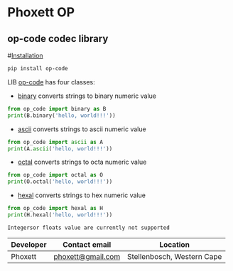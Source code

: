 # Phoxett OP
## op-code codec library
</hr>

#[Installation](#Installation)

```bash
pip install op-code
```

LIB [op-code](#) has four classes:

* [binary](#)
converts strings to binary numeric value

```python
from op_code import binary as B
print(B.binary('hello, world!!!'))
```

* [ascii](#)
converts strings to ascii numeric value

```python
from op_code import ascii as A
print(A.ascii('hello, world!!!'))
```

* [octal](#)
converts strings to octa numeric value

```python
from op_code import octal as O
print(O.octal('hello, world!!!'))
```

* [hexal](#)
converts strings to hex numeric value

```python
from op_code import hexal as H
print(H.hexal('hello, world!!!'))
```

``Integersor floats value are currently not supported``


|Developer  |Contact email         |Location                   |
|-----------|----------------------|---------------------------|
|Phoxett    |phoxett@gmail.com     |Stellenbosch, Western Cape |
